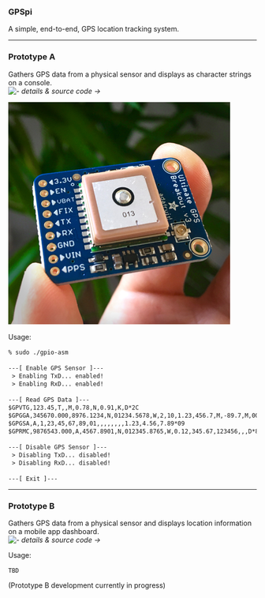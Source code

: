 ### GPSpi
A simple, end-to-end, GPS location tracking system.

---

### Prototype A
Gathers GPS data from a physical sensor and displays as character strings on a console.</br>
*![- details & source code →](src/prototype_a/)*

![MT3339 GPS Sensor](img/IMG_2563-450px.jpg)

Usage:
~~~
% sudo ./gpio-asm

---[ Enable GPS Sensor ]---
 > Enabling TxD... enabled!
 > Enabling RxD... enabled!

---[ Read GPS Data ]---
$GPVTG,123.45,T,,M,0.78,N,0.91,K,D*2C
$GPGGA,345670.000,8976.1234,N,01234.5678,W,2,10,1.23,456.7,M,-89.7,M,0000,0000*89
$GPGSA,A,1,23,45,67,89,01,,,,,,,,1.23,4.56,7.89*09
$GPRMC,9876543.000,A,4567.8901,N,012345.8765,W,0.12,345.67,123456,,,D*88

---[ Disable GPS Sensor ]---
 > Disabling TxD... disabled!
 > Disabling RxD... disabled!

---[ Exit ]---
~~~

---

### Prototype B
Gathers GPS data from a physical sensor and displays location information on a mobile app dashboard.</br>
*![- details & source code →](src/prototype_b/)*

Usage:
~~~
TBD
~~~

(Prototype B development currently in progress)
